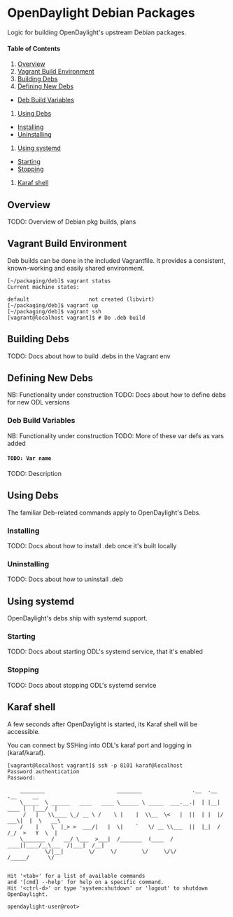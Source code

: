 # OpenDaylight Debian Packages

Logic for building OpenDaylight's upstream Debian packages.

#### Table of Contents
1. [Overview](#overview)
1. [Vagrant Build Environment](#vagrant-build-environment)
1. [Building Debs](#building-debs)
1. [Defining New Debs](#defining-new-debs)
  * [Deb Build Variables](#deb-build-variables)
1. [Using Debs](#using-debs)
  * [Installing](#installing)
  * [Uninstalling](#uninstalling)
1. [Using systemd](#using-systemd)
  * [Starting](#starting)
  * [Stopping](#stopping)
1. [Karaf shell](#karaf-)

## Overview

TODO: Overview of Debian pkg builds, plans

## Vagrant Build Environment

Deb builds can be done in the included Vagrantfile. It provides a
consistent, known-working and easily shared environment.

    [~/packaging/deb]$ vagrant status
    Current machine states:

    default                   not created (libvirt)
    [~/packaging/deb]$ vagrant up
    [~/packaging/deb]$ vagrant ssh
    [vagrant@localhost vagrant]$ # Do .deb build

## Building Debs

TODO: Docs about how to build .debs in the Vagrant env

## Defining New Debs

NB: Functionality under construction
TODO: Docs about how to define debs for new ODL versions

### Deb Build Variables

NB: Functionality under construction
TODO: More of these var defs as vars added

#### `TODO: Var name`

TODO: Description

## Using Debs

The familiar Deb-related commands apply to OpenDaylight's Debs.

### Installing

TODO: Docs about how to install .deb once it's built locally

### Uninstalling

TODO: Docs about how to uninstall .deb

## Using systemd

OpenDaylight's debs ship with systemd support.

### Starting

TODO: Docs about starting ODL's systemd service, that it's enabled

### Stopping

TODO: Docs about stopping ODL's systemd service

## Karaf shell

A few seconds after OpenDaylight is started, its Karaf shell will be accessible.

You can connect by SSHing into ODL's karaf port and logging in (karaf/karaf).

    [vagrant@localhost vagrant]$ ssh -p 8101 karaf@localhost
    Password authentication
    Password:

        ________                       ________                .__  .__       .__     __
        \_____  \ ______   ____   ____ \______ \ _____  ___.__.|  | |__| ____ |  |___/  |
         /   |   \\____ \_/ __ \ /    \ |    |  \\__  \<   |  ||  | |  |/ ___\|  |  \   __\
        /    |    \  |_> >  ___/|   |  \|    `   \/ __ \\___  ||  |_|  / /_/  >   Y  \  |
        \_______  /   __/ \___  >___|  /_______  (____  / ____||____/__\___  /|___|  /__|
                \/|__|        \/     \/        \/     \/\/            /_____/      \/


    Hit '<tab>' for a list of available commands
    and '[cmd] --help' for help on a specific command.
    Hit '<ctrl-d>' or type 'system:shutdown' or 'logout' to shutdown OpenDaylight.

    opendaylight-user@root>
